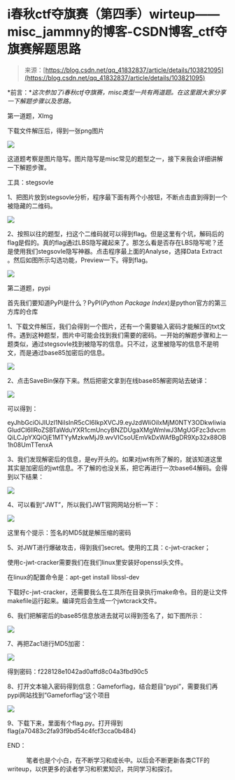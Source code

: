 <!--yml
category: 未分类
date: 2022-04-26 14:49:54
-->

# i春秋ctf夺旗赛（第四季）wirteup——misc_jammny的博客-CSDN博客_ctf夺旗赛解题思路

> 来源：[https://blog.csdn.net/qq_41832837/article/details/103821095](https://blog.csdn.net/qq_41832837/article/details/103821095)

*前言：**这次参加了i春秋ctf夺旗赛，misc类型一共有两道题。在这里跟大家分享一下解题步骤以及思路。*

第一道题，XImg

下载文件解压后，得到一张png图片

![](img/b665c8f1d89dc2d112235bba252cded2.png)

这道题考察是图片隐写。图片隐写是misc常见的题型之一，接下来我会详细讲解一下解题步骤。

工具：stegsovle

1、把图片放到stegsovle分析，程序最下面有两个小按钮，不断点击直到得到一个被隐藏的二维码。

![](img/e8b57726d379793c7570fecc15261922.png)

2、按照以往的题型，扫这个二维码就可以得到flag。但是这里有个坑，解码后的flag是假的。真的flag通过LBS隐写藏起来了。那怎么看是否存在LBS隐写呢？还是使用我们stegsovle隐写神器。点击程序最上面的Analyse，选择Data Extract 。然后如图所示勾选功能，Preview一下。得到flag。

![](img/f5512ef518dc196ffbb045d6e7a14178.png)

第二道题，pypi

首先我们要知道PyPI是什么？PyPI(*Python Package Index*)是python官方的第三方库的仓库

1、下载文件解压，我们会得到一个图片，还有一个需要输入密码才能解压的txt文件。遇到这种题型，图片中可能会找到我们需要的密码。一开始的解题步骤和上一题类似，通过stegsovle找到被隐写的信息。只不过，这里被隐写的信息不是明文，而是通过base85加密后的信息。

![](img/b9df666527f6cc5e5035ea5c987166d2.png)

2、点击SaveBin保存下来。然后把密文拿到在线base85解密网站去破译：

![](img/1064381cb232417d15585e288d4a87fe.png)

可以得到：

eyJhbGciOiJIUzI1NiIsInR5cCI6IkpXVCJ9.eyJzdWIiOiIxMjM0NTY3ODkwIiwiaGludCI6IlRoZSBTaWduYXR1cmUncyBNZDUgaXMgWmlwJ3MgUGFzc3dvcmQiLCJpYXQiOjE1MTYyMzkwMjJ9.wvVICsoUEmVkDxWAfBgDR9Xp32x88OB1h08UmTTenxA

3、我们发现解密后的信息，是ey开头的。如果对jwt有所了解的，就该知道这里其实是加密后的jwt信息。不了解的也没关系，把它再进行一次base64解码。会得到以下结果：

![](img/f7d18ece5a13ddf49bd979b6676bd491.png)

4、可以看到“JWT”，所以我们JWT官网网站分析一下：

![](img/95e45298c178e65f6269b1480b24bc40.png)

这里有个提示：签名的MD5就是解压缩的密码

5、对JWT进行爆破攻击，得到我们secret。使用的工具：c-jwt-cracker；

使用c-jwt-cracker需要我们在我们linux里安装好openssl头文件。

在linux的配置命令是：apt-get install libssl-dev

下载好c-jwt-cracker，还需要我么在工具所在目录执行make命令。目的是让文件makefile运行起来。编译完后会生成一个jwtcrack文件。

6、我们把解密后的base85信息放进去就可以得到签名了，如下图所示：

![](img/815f9cb882dd56412fa72bdd51fcd218.png)

7、再把Zac1进行MD5加密：

![](img/5eb7a8a974281e0f763886b0b1f33230.png)

得到密码：f228128e1042ad0affd8c04a3fbd90c5

8、打开文本输入密码得到信息：Gameforflag，结合题目“pypi”，需要我们再pypi网站找到”Gameforflag“这个项目

![](img/7ff1fd337dafc0f11466f819b1bdaf6d.png)

9、下载下来，里面有个flag.py。打开得到flag{a70483c2fa93f9bd54c4fcf3cca0b484}

END：

           笔者也是个小白，在不断学习和成长中。以后会不断更新各类CTF的writeup，以供更多的读者学习和积累知识，共同学习和探讨。